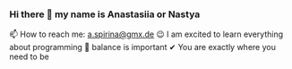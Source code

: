 ### Hi there 👋 my name is Anastasiia or Nastya
📫 How to reach me: a.spirina@gmx.de
😉 I am excited to learn everything about programming
👀 balance is important
✔ You are exactly where you need to be

<!--
**AnastasiiaSpirina/AnastasiiaSpirina** is a ✨ _special_ ✨ repository because its `README.md` (this file) appears on your GitHub profile.

Here are some ideas to get you started:

- 🔭 I’m currently working on ...
- 🌱 I’m currently learning ...
- 👯 I’m looking to collaborate on ...
- 🤔 I’m looking for help with ...
- 💬 Ask me about ...
- 📫 How to reach me: ...
- 😄 Pronouns: ...
- ⚡ Fun fact: ...
-->
